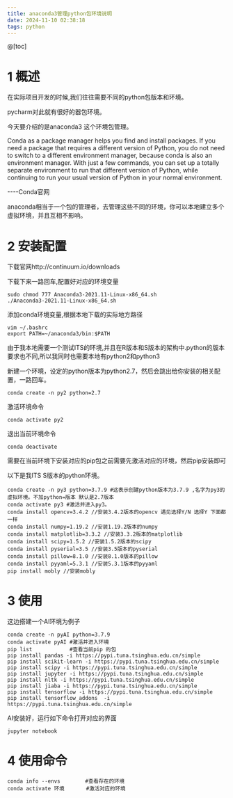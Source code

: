 ```yaml
---
title: anaconda3管理python包环境说明
date: 2024-11-10 02:38:18
tags: python
---
```


@[toc]
# 1 概述

在实际项目开发的时候,我们往往需要不同的python包版本和环境。

pycharm对此就有很好的器包环境。

今天要介绍的是anaconda3 这个环境包管理。

Conda as a package manager helps you find and install packages. If you need a package that requires a different version of Python, you do not need to switch to a different environment manager, because conda is also an environment manager. With just a few commands, you can set up a totally separate environment to run that different version of Python, while continuing to run your usual version of Python in your normal environment.

----Conda官网

anaconda相当于一个包的管理者，去管理这些不同的环境，你可以本地建立多个虚拟环境，并且互相不影响。

# 2 安装配置

下载官网http://continuum.io/downloads

下载下来一路回车,配置好对应的环境变量

```shell
sudo chmod 777 Anaconda3-2021.11-Linux-x86_64.sh
./Anaconda3-2021.11-Linux-x86_64.sh
```

添加conda环境变量,根据本地下载的实际地方路径

```shell
vim ~/.bashrc
export PATH=~/anaconda3/bin:$PATH
```

由于我本地需要一个测试ITS的环境,并且在R版本和S版本的架构中.python的版本要求也不同,所以我同时也需要本地有python2和python3

新建一个环境，设定的python版本为python2.7，然后会跳出给你安装的相关配置，一路回车。

```
conda create -n py2 python=2.7
```

激活环境命令

```
conda activate py2
```

退出当前环境命令

```
conda deactivate
```

需要在当前环境下安装对应的pip包之前需要先激活对应的环境，然后pip安装即可

以下是我ITS S版本的python环境。

```shell
conda create -n py3 python=3.7.9 #这表示创建python版本为3.7.9 ,名字为py3的虚拟环境。不加python=版本 默认是2.7版本
conda activate py3 #激活并进入py3。
conda install opencv=3.4.2 //安装3.4.2版本的opencv 遇见选择Y/N 选择Y 下面都一样
conda install numpy=1.19.2 //安装1.19.2版本的numpy
conda install matplotlib=3.3.2 //安装3.3.2版本的matplotlib
conda install scipy=1.5.2 //安装1.5.2版本的scipy
conda install pyserial=3.5 //安装3.5版本的pyserial
conda install pillow=8.1.0 //安装8.1.0版本的pillow
conda install pyyaml=5.3.1 //安装5.3.1版本的pyyaml
pip install mobly //安装mobly
```

# 3 使用

这边搭建一个AI环境为例子

```shell
conda create -n pyAI python=3.7.9
conda activate pyAI #激活并进入环境
pip list 			#查看当前pip 的包
pip install pandas -i https://pypi.tuna.tsinghua.edu.cn/simple
pip install scikit-learn -i https://pypi.tuna.tsinghua.edu.cn/simple 
pip install scipy -i https://pypi.tuna.tsinghua.edu.cn/simple
pip install jupyter -i https://pypi.tuna.tsinghua.edu.cn/simple
pip install nltk -i https://pypi.tuna.tsinghua.edu.cn/simple
pip install jiaba -i https://pypi.tuna.tsinghua.edu.cn/simple
pip install tensorflow -i https://pypi.tuna.tsinghua.edu.cn/simple
pip install tensorflow_addons  -i https://pypi.tuna.tsinghua.edu.cn/simple
```

AI安装好，运行如下命令打开对应的界面

```
jupyter notebook
```

# 4 使用命令

```
conda info --envs 		 #查看存在的环境
conda activate 环境 		#激活对应的环境
```

